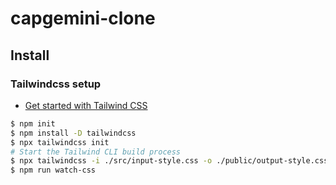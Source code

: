 # capgemini-clone

## Install

### Tailwindcss setup
 - [Get started with Tailwind CSS](https://tailwindcss.com/docs/installation)

```bash 
$ npm init
$ npm install -D tailwindcss
$ npx tailwindcss init
# Start the Tailwind CLI build process
$ npx tailwindcss -i ./src/input-style.css -o ./public/output-style.css --watch
$ npm run watch-css
```